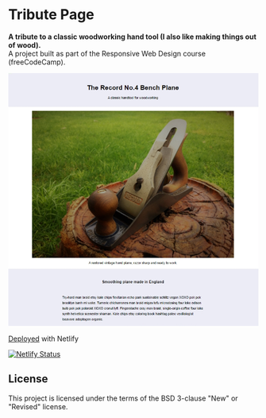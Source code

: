 # Tribute Page
**A tribute to a classic woodworking hand tool (I also like making things out of wood).**<br>
A project built as part of the Responsive Web Design course (freeCodeCamp).

![Screenshot of the tribute page](https://github.com/MakeItBack/Tribute/blob/master/Tribute%20screenshot.jpg)

[Deployed](https://record-tribute.netlify.app/) with Netlify

[![Netlify Status](https://api.netlify.com/api/v1/badges/72aa5ae5-a617-4924-b65b-cd8f425d6ea2/deploy-status)](https://app.netlify.com/sites/record-tribute/deploys)


## License
This project is licensed under the terms of the BSD 3-clause "New" or "Revised" license.<br>
